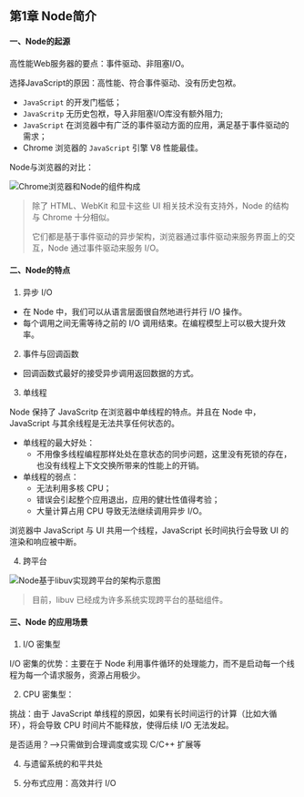 ## 第1章 Node简介

#### 一、Node的起源

高性能Web服务器的要点：事件驱动、非阻塞I/O。

选择JavaScript的原因：高性能、符合事件驱动、没有历史包袱。

- `JavaScript` 的开发门槛低；
- `JavaScritp` 无历史包袱，导入非阻塞I/O库没有额外阻力;
- `JavaScript` 在浏览器中有广泛的事件驱动方面的应用，满足基于事件驱动的需求；
- Chrome 浏览器的 `JavaScript` 引擎 V8 性能最佳。

Node与浏览器的对比：

![Chrome浏览器和Node的组件构成]()

> 除了 HTML、WebKit 和显卡这些 UI 相关技术没有支持外，Node 的结构与 Chrome 十分相似。
> 
> 它们都是基于事件驱动的异步架构，浏览器通过事件驱动来服务界面上的交互，Node 通过事件驱动来服务 I/O。

#### 二、Node的特点

1) 异步 I/O

- 在 Node 中，我们可以从语言层面很自然地进行并行 I/O 操作。
- 每个调用之间无需等待之前的 I/O 调用结束。在编程模型上可以极大提升效率。

2) 事件与回调函数

- 回调函数式最好的接受异步调用返回数据的方式。

3) 单线程

Node 保持了 JavaScritp 在浏览器中单线程的特点。并且在 Node 中，JavaScript 与其余线程是无法共享任何状态的。

- 单线程的最大好处：
	- 不用像多线程编程那样处处在意状态的同步问题，这里没有死锁的存在，也没有线程上下文交换所带来的性能上的开销。
- 单线程的弱点：
	- 无法利用多核 CPU；
	- 错误会引起整个应用退出，应用的健壮性值得考验；
	- 大量计算占用 CPU 导致无法继续调用异步 I/O。

浏览器中 JavaScript 与 UI 共用一个线程，JavaScript 长时间执行会导致 UI 的渲染和响应被中断。

4) 跨平台

![Node基于libuv实现跨平台的架构示意图]()

> 目前，libuv 已经成为许多系统实现跨平台的基础组件。

#### 三、Node 的应用场景

1) I/O 密集型

I/O 密集的优势：主要在于 Node 利用事件循环的处理能力，而不是启动每一个线程为每一个请求服务，资源占用极少。

2) CPU 密集型：

挑战：由于 JavaScript 单线程的原因，如果有长时间运行的计算（比如大循环），将会导致 CPU 时间片不能释放，使得后续 I/O 无法发起。

是否适用？——>只需做到合理调度或实现 C/C++ 扩展等

4) 与遗留系统的和平共处

5) 分布式应用：高效并行 I/O


